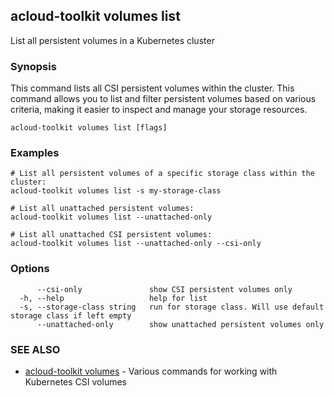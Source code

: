 ## acloud-toolkit volumes list

List all persistent volumes in a Kubernetes cluster

### Synopsis

This command lists all CSI persistent volumes within the cluster. This command allows you to list and filter persistent volumes based on various criteria, making it easier to inspect and manage your storage resources.

```
acloud-toolkit volumes list [flags]
```

### Examples

```
# List all persistent volumes of a specific storage class within the cluster:
acloud-toolkit volumes list -s my-storage-class

# List all unattached persistent volumes:
acloud-toolkit volumes list --unattached-only

# List all unattached CSI persistent volumes:
acloud-toolkit volumes list --unattached-only --csi-only

```

### Options

```
      --csi-only               show CSI persistent volumes only
  -h, --help                   help for list
  -s, --storage-class string   run for storage class. Will use default storage class if left empty
      --unattached-only        show unattached persistent volumes only
```

### SEE ALSO

* [acloud-toolkit volumes](acloud-toolkit_volumes.md)	 - Various commands for working with Kubernetes CSI volumes

